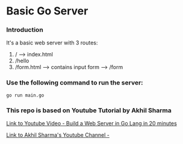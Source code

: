 # Basic Go Server

### Introduction

It's a basic web server with 3 routes:

1. / --> index.html
2. /hello
3. /form.html --> contains input form --> /form

### Use the following command to run the server:

```
go run main.go

```

### This repo is based on Youtube Tutorial by Akhil Sharma

[Link to Youtube Video - Build a Web Server in Go Lang in 20 minutes ](https://www.youtube.com/watch?v=ASBUp7stqjo&list=PL5dTjWUk_cPYztKD7WxVFluHvpBNM28N9)

[Link to Akhil Sharma's Youtube Channel -](https://www.youtube.com/@AkhilSharmaTech)
